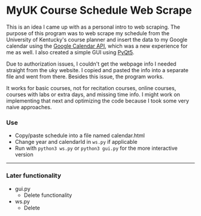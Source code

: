 # MyUK Course Schedule Web Scrape

This is an idea I came up with as a personal intro to web scraping. The purpose of this program was to web scrape my schedule from the University of Kentucky's course planner and insert the data to my Google calendar using the [Google Calendar API](https://developers.google.com/calendar/), which was a new experience for me as well. I also created a simple GUI using [PyQt5](https://pypi.org/project/PyQt5/).

Due to authorization issues, I couldn't get the webpage info I needed straight from the uky website. I copied and pasted the info into a separate file and went from there. Besides this issue, the program works.

It works for basic courses, not for recitation courses, online courses, courses with labs or extra days, and missing time info. I might work on implementing that next and optimizing the code because I took some very naive approaches.

### Use
- Copy/paste schedule into a file named calendar.html
- Change year and calendarId in `ws.py` if applicable
- Run with `python3 ws.py` or `python3 gui.py` for the more interactive version

<hr>

### Later functionality
- gui.py
  - Delete functionality
- ws.py
  - Delete
